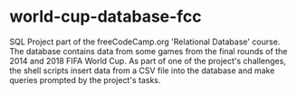# world-cup-database-fcc
SQL Project part of the freeCodeCamp.org 'Relational Database' course. The database contains data from some games from the final rounds of the 2014 and 2018 FIFA World Cup. As part of one of the project's challenges, the shell scripts insert data from a CSV file into the database and make queries prompted by the project's tasks.

